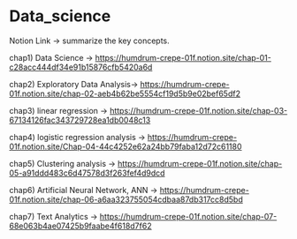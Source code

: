# Data_science

Notion Link -> summarize the key concepts.

chap1) Data Science -> https://humdrum-crepe-01f.notion.site/chap-01-c28acc444df34e91b15876cfb5420a6d

chap2) Exploratory Data Analysis-> https://humdrum-crepe-01f.notion.site/chap-02-aeb4b62be5554cf19d5b9e02bef65df2

chap3) linear regression -> https://humdrum-crepe-01f.notion.site/chap-03-67134126fac343729728ea1db0048c13

chap4) logistic regression analysis -> https://humdrum-crepe-01f.notion.site/Chap-04-44c4252e62a24bb79faba12d72c61180

chap5) Clustering analysis -> https://humdrum-crepe-01f.notion.site/chap-05-a91ddd483c6d47578d3f263fef4d9dcd

chap6) Artificial Neural Network, ANN -> https://humdrum-crepe-01f.notion.site/chap-06-a6aa323755054cdbaa87db317cc8d5bd

chap7) Text Analytics -> https://humdrum-crepe-01f.notion.site/chap-07-68e063b4ae07425b9faabe4f618d7f62
